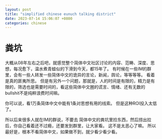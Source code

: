 ```yaml
---
layout: post
title: "simplified chinese eunuch talking district"
date: 2023-07-14 15:06:07 +0800
categories: chinese
---
```


# 粪坑

大概从08年左右之后吧，就感觉整个简体中文社区讨论的内容、范畴、深度、思想，每况愈下，温水煮青蛙似的下滑到今天，都15年了。
有时候在一些IM的群里，会有一些人转发一些简体中文的诡异的言论，新闻，舆论，等等等等。
看着是真的匪夷所思。
但是有另外一个问题，那就是，人的时间是有限的，精力是有限的，筛选也是需要时间的，看这些简体中文圈的谎言、情绪、还有无数的bullshit不是纯粹浪费时间嘛。

你可以说，看1万条简体中文中能有1条对思想有用的线索。
但是这种ROI投入太低了。

所以后来很多人就在IM的群说，不要去 简体中文的粪坑里捡东西，然后捞出拉后，你自己看着还不过瘾，还要发到群里，让大家看。
这不是太恶心了嘛。
所以最好是，根本不看简体中文，如果做不到，就少看少看少看。
